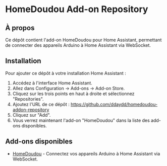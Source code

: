 # HomeDoudou Add-on Repository

## À propos

Ce dépôt contient l'add-on HomeDoudou pour Home Assistant, permettant de connecter des appareils Arduino à Home Assistant via WebSocket.

## Installation

Pour ajouter ce dépôt à votre installation Home Assistant :

1. Accédez à l'interface Home Assistant.
2. Allez dans Configuration → Add-ons → Add-on Store.
3. Cliquez sur les trois points en haut à droite et sélectionnez "Repositories".
4. Ajoutez l'URL de ce dépôt : https://github.com/ddaydd/homedoudou-addon-repository
5. Cliquez sur "Add".
6. Vous verrez maintenant l'add-on "HomeDoudou" dans la liste des add-ons disponibles.

## Add-ons disponibles

- [HomeDoudou](./homedoudou/README.md) - Connectez vos appareils Arduino à Home Assistant via WebSocket.
